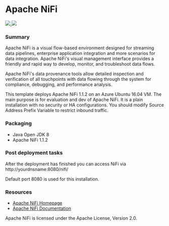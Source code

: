 # Apache NiFi



<a href="https://portal.azure.com/#create/Microsoft.Template/uri/https%3A%2F%2Fraw.githubusercontent.com%2FAzure%2Fazure-quickstart-templates%2Fmaster%2Fnifi-on-ubuntu%2Fazuredeploy.json" target="_blank">
    <img src="http://azuredeploy.net/deploybutton.png"/>
</a>
<a href="http://armviz.io/#/?load=https%3A%2F%2Fraw.githubusercontent.com%2FAzure%2Fazure-quickstart-templates%2Fmaster%2Fnifi-on-ubuntu%2Fazuredeploy.json" target="_blank">
    <img src="http://armviz.io/visualizebutton.png"/>
</a>

### Summary
Apache NiFi is a visual flow-based environment designed for streaming data pipelines, enterprise application integration and more scenarios for data integration. Apache NiFi's visual management interface provides a friendly and rapid way to develop, monitor, and troubleshoot data flows.

Apache NiFi's data provenance tools allow detailed inspection and verification of all touchpoints with data flowing through the system for compliance, debugging, and performance analysis.

This template deploys Apache NiFi 1.1.2 on an Azure Ubuntu 16.04 VM. The main purpose is for evaluation and dev of Apache NiFi. It is a plain installation with no security or HA configurations. You should modify Source Address Prefix Variable to restrict inbound traffic. 

### Packaging
* Java Open JDK 8
* Apache NiFi 1.1.2

### Post deployment tasks
After the deployment has finished you can access NiFi via http://yourdnsname:8080/nifi/ 

Default port 8080 is used for this installation.

### Resources
* [Apache NiFi Homepage](https://nifi.apache.org/)
* [Apache NiFi Documentation](https://nifi.apache.org/docs.html)

Apache NiFi is licensed under the Apache License, Version 2.0.
